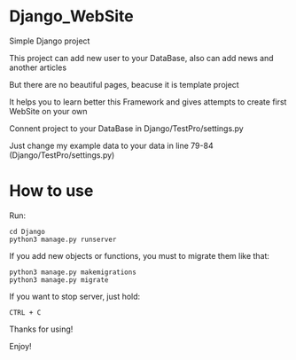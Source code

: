 # Django_WebSite

 Simple Django project
 
 This project can add new user to your DataBase, also can add news and another articles
 
 But there are no beautiful pages, beacuse it is template project
 
 It helps you to learn better this Framework and gives attempts to create first WebSite on your own

 Connent project to your DataBase in Django/TestPro/settings.py
 
 Just change my example data to your data in line 79-84 (Django/TestPro/settings.py)

# How to use

Run:

	cd Django
	python3 manage.py runserver
	
If you add new objects or functions, you must to migrate them like that:

	python3 manage.py makemigrations
	python3 manage.py migrate
	
If you want to stop server, just hold:

	CTRL + C

Thanks for using!

Enjoy!
